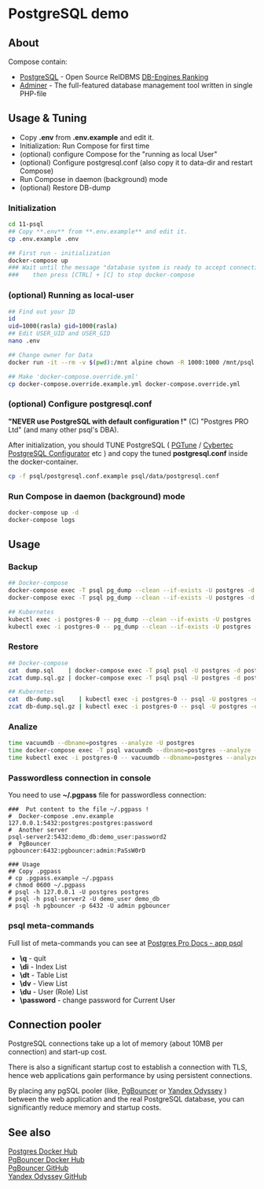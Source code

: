 # PostgreSQL demo

## About
Compose contain:
* [PostgreSQL](https://www.postgresql.org/) - Open Source RelDBMS [DB-Engines Ranking](https://db-engines.com/en/ranking)
* [Adminer](https://www.adminer.org/) - The full-featured database management tool written in single PHP-file

## Usage & Tuning
* Copy **.env** from **.env.example** and edit it.
* Initialization: Run Compose for first time
* (optional) configure Compose for the "running as local User"
* (optional) Configure postgresql.conf (also copy it to data-dir and restart Compose)
* Run Compose in daemon (background) mode
* (optional) Restore DB-dump

### Initialization
```bash
cd 11-psql
## Copy **.env** from **.env.example** and edit it.
cp .env.example .env

## First run - initialization
docker-compose up
### Wait until the message "database system is ready to accept connections"
###    then press [CTRL] + [C] to stop docker-compose 
```

### (optional) Running as local-user
```bash
## Find out your ID
id
uid=1000(rasla) gid=1000(rasla)
## Edit USER_UID and USER_GID
nano .env

## Change owner for Data
docker run -it --rm -v $(pwd):/mnt alpine chown -R 1000:1000 /mnt/psql

## Make 'docker-compose.override.yml'
cp docker-compose.override.example.yml docker-compose.override.yml
```

### (optional) Configure postgresql.conf
**"NEVER use PostgreSQL with default configuration !"** (C) "Postgres PRO Ltd" (and many other psql's DBA).  

After initialization, you should TUNE PostgreSQL (
[PGTune](https://pgtune.leopard.in.ua/#/) /
[Cybertec PostgreSQL Configurator](http://pgconfigurator.cybertec.at/) etc )
and copy the tuned **postgresql.conf** inside the docker-container.
```bash
cp -f psql/postgresql.conf.example psql/data/postgresql.conf
```

### Run Compose in daemon (background) mode
```bash
docker-compose up -d
docker-compose logs
```

## Usage
### Backup

```bash
## Docker-compose
docker-compose exec -T psql pg_dump --clean --if-exists -U postgres -d postgres > dump.sql
docker-compose exec -T psql pg_dump --clean --if-exists -U postgres -d postgres | gzip > dump.sql.gz

## Kubernetes
kubectl exec -i postgres-0 -- pg_dump --clean --if-exists -U postgres -d old > old-dump.sql
kubectl exec -i postgres-0 -- pg_dump --clean --if-exists -U postgres -d old | gzip > old-dump.sql.gz
```

### Restore

```bash
## Docker-compose
cat  dump.sql    | docker-compose exec -T psql psql -U postgres -d postgres
zcat dump.sql.gz | docker-compose exec -T psql psql -U postgres -d postgres

## Kubernetes
cat  db-dump.sql    | kubectl exec -i postgres-0 -- psql -U postgres -d postgres
zcat db-dump.sql.gz | kubectl exec -i postgres-0 -- psql -U postgres -d postgres
```

### Analize
```bash
time vacuumdb --dbname=postgres --analyze -U postgres
time docker-compose exec -T psql vacuumdb --dbname=postgres --analyze -U postgres
time kubectl exec -i postgres-0 -- vacuumdb --dbname=postgres --analyze -U postgres
```

### Passwordless connection in console
You need to use **~/.pgpass** file for passwordless connection:
```text
###  Put content to the file ~/.pgpass !
#  Docker-compose .env.example
127.0.0.1:5432:postgres:postgres:password
#  Another server
psql-server2:5432:demo_db:demo_user:password2
#  PgBouncer
pgbouncer:6432:pgbouncer:admin:PaSsW0rD

### Usage
## Copy .pgpass
# cp .pgpass.example ~/.pgpass
# chmod 0600 ~/.pgpass
# psql -h 127.0.0.1 -U postgres postgres
# psql -h psql-server2 -U demo_user demo_db
# psql -h pgbouncer -p 6432 -U admin pgbouncer
```
### psql meta-commands
Full list of meta-commands you can see at [Postgres Pro Docs - app psql](https://postgrespro.ru/docs/postgresql/12/app-psql#APP-PSQL-META-COMMANDS)
* **\q** - quit
* **\di** - Index List
* **\dt** - Table List
* **\dv** - View List
* **\du** - User (Role) List
* **\password** - change password for Current User

## Connection pooler
PostgreSQL connections take up a lot of memory (about 10MB per connection) and start-up cost.

There is also a significant startup cost to establish a connection with TLS,
 hence web applications gain performance by using persistent connections.

By placing any pgSQL pooler (like, [PgBouncer](https://github.com/pgbouncer/pgbouncer)
 or [Yandex Odyssey](https://github.com/yandex/odyssey) ) between the web application
 and the real PostgreSQL database, you can significantly reduce memory and startup costs.

## See also
[Postgres Docker Hub](https://hub.docker.com/_/postgres/)  
[PgBouncer Docker Hub](https://hub.docker.com/r/edoburu/pgbouncer)  
[PgBouncer GitHub](https://github.com/pgbouncer/pgbouncer)  
[Yandex Odyssey GitHub](https://github.com/yandex/odyssey)
